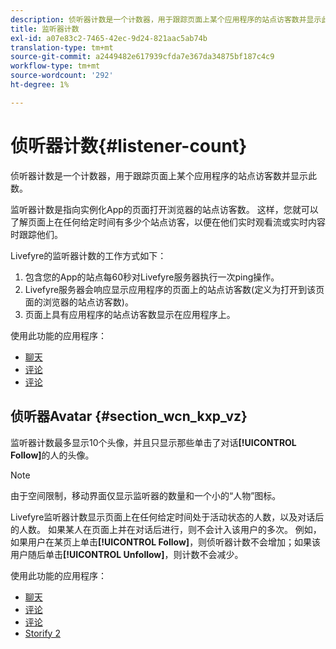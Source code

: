 ```yaml
---
description: 侦听器计数是一个计数器，用于跟踪页面上某个应用程序的站点访客数并显示此数。
title: 监听器计数
exl-id: a07e83c2-7465-42ec-9d24-821aac5ab74b
translation-type: tm+mt
source-git-commit: a2449482e617939cfda7e367da34875bf187c4c9
workflow-type: tm+mt
source-wordcount: '292'
ht-degree: 1%

---
```


# 侦听器计数{#listener-count}

侦听器计数是一个计数器，用于跟踪页面上某个应用程序的站点访客数并显示此数。

监听器计数是指向实例化App的页面打开浏览器的站点访客数。 这样，您就可以了解页面上在任何给定时间有多少个站点访客，以便在他们实时观看流或实时内容时跟踪他们。

Livefyre的监听器计数的工作方式如下：

1. 包含您的App的站点每60秒对Livefyre服务器执行一次ping操作。
1. Livefyre服务器会响应显示应用程序的页面上的站点访客数(定义为打开到该页面的浏览器的站点访客数)。
1. 页面上具有应用程序的站点访客数显示在应用程序上。

使用此功能的应用程序：

* [聊天](../c-about-apps/c-chat-app/c-chat-app.md#c_chat_app)
* [评论](/help/using/c-about-apps/c-comments/c-comments.md)
* [评论](../c-about-apps/c-reviews-app/c-reviews-app.md#c_reviews_app)

## 侦听器Avatar {#section_wcn_kxp_vz}

监听器计数最多显示10个头像，并且只显示那些单击了对话&#x200B;**[!UICONTROL Follow]**&#x200B;的人的头像。

>[!NOTE]
>
>由于空间限制，移动界面仅显示监听器的数量和一个小的“人物”图标。

Livefyre监听器计数显示页面上在任何给定时间处于活动状态的人数，以及对话后的人数。 如果某人在页面上并在对话后进行，则不会计入该用户的多次。 例如，如果用户在某页上单击&#x200B;**[!UICONTROL Follow]**，则侦听器计数不会增加；如果该用户随后单击&#x200B;**[!UICONTROL Unfollow]**，则计数不会减少。

使用此功能的应用程序：

* [聊天](../c-about-apps/c-chat-app/c-chat-app.md#c_chat_app)
* [评论](/help/using/c-about-apps/c-comments/c-comments.md)
* [评论](../c-about-apps/c-reviews-app/c-reviews-app.md#c_reviews_app)
* [Storify 2](../c-about-apps/c-storify2/c-storify2.md#c_storify2)
